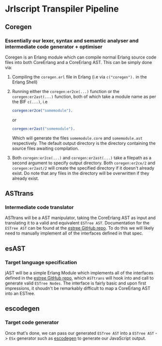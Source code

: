 # Jrlscript Transpiler Pipeline

## Coregen
### Essentially our lexer, syntax and semantic analyser and intermediate code generator + optimiser
Coregen is an Erlang module which can compile normal Erlang source code files into both CoreErlang and a CoreErlang AST. This can be simply done via:

1) Compiling the `coregen.erl` file in Erlang (i.e via `c("coregen").` in the Erlang Shell)
2) Running either the `coregen:er2ce(...)` function or the `coregen:er2ast(...)` function, both of which take a module name as per the BIF `c(...)`, i.e
   ```erlang
   coregen:er2ce("somemodule").
   ```
   or
   ```erlang
   coregen:er2ast("somemodule").
   ```
   Which will generate the files `somemodule.core` and `somemodule.ast` respectively. The default output directory is the directory containing the source files awaiting compilation.
 
3) Both `coregen:er2ce(...)` and `coregen:er2ast(...)` take a filepath as a second argument to specify output directory. Both `coregen:er2ce/2` and `coregen:er2ast/2` will create the specified directory if it doesn't already exist. Do note that any files in the directory will be overwritten if they already exist.

## ASTtrans
### Intermediate code translator
ASTtrans will be a AST manipulator, taking the CoreErlang AST as input and translating it to a valid and equivalent `ESTree AST`. Documentation for the `ESTree AST` can be found at the [estree GitHub repo](https://github.com/estree/estree). To do this we will likely need to manually implement all of the interfaces defined in that spec.

## esAST
### Target language specification
jAST will be a simple Erlang Module which implements all of the interfaces defined in the [estree GitHub repo](https://github.com/estree/estree), which `ASTtrans` will hook into and call to generate valid `ESTree Nodes`. The interface is fairly basic and upon first impressions, it shoudn't be remarkably difficult to map a CoreErlang AST into an ESTree.

## escodegen
### Target code generator
Once that's done, we can pass our generated `ESTree AST` into a `ESTree AST` -> `ESx` generator such as [escodegen](https://github.com/estools/escodegen) to generate our JavaScript output.
